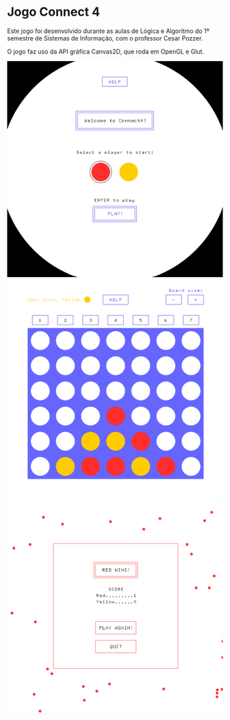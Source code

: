 <h1>Jogo Connect 4</h1>
<p>Este jogo foi desenvolvido durante as aulas de Lógica e Algoritmo do 1º semestre de Sistemas de Informação, com o professor Cesar Pozzer.</p>
<p>O jogo faz uso da API gráfica Canvas2D, que roda em OpenGL e Glut.</p>
<img src="img/connect-4-tela-inicial.png">
<img src="img/connect-4-tela-jogo.png">
<img src="img/connect-4-tela-final.png">

